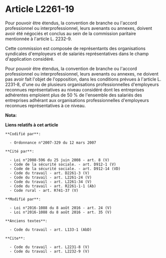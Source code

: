 # Article L2261-19

Pour pouvoir être étendus, la convention de branche ou l'accord professionnel ou interprofessionnel, leurs avenants ou
annexes, doivent avoir été négociés et conclus au sein de la commission paritaire mentionnée à l'article L. 2232-9. 

Cette commission est composée de représentants des organisations syndicales d'employeurs et de salariés représentatives dans
le champ d'application considéré. 

Pour pouvoir être étendus, la convention de branche ou l'accord professionnel ou interprofessionnel, leurs avenants ou
annexes, ne doivent pas avoir fait l'objet de l'opposition, dans les conditions prévues à l'article L. 2231-8, d'une ou de
plusieurs organisations professionnelles d'employeurs reconnues représentatives au niveau considéré dont les entreprises
adhérentes emploient plus de 50 % de l'ensemble des salariés des entreprises adhérant aux organisations professionnelles
d'employeurs reconnues représentatives à ce niveau.

**Nota:**



**Liens relatifs à cet article**

	**Codifié par**:

	  - Ordonnance n°2007-329 du 12 mars 2007

	**Cité par**:

	  - Loi n°2008-596 du 25 juin 2008 - art. 8 (V)
	  - Code de la sécurité sociale. - art. D912-1 (V)
	  - Code de la sécurité sociale. - art. D912-14 (VD)
	  - Code du travail - art. D2261-3 (V)
	  - Code du travail - art. L2261-24 (V)
	  - Code du travail - art. L2261-34 (V)
	  - Code du travail - art. R2261-1-1 (Ab)
	  - Code rural - art. R741-37 (V)

	**Modifié par**:

	  - Loi n°2016-1088 du 8 août 2016 - art. 24 (V)
	  - Loi n°2016-1088 du 8 août 2016 - art. 35 (V)

	**Anciens textes**:

	  - Code du travail - art. L133-1 (AbD)

	**Cite**:

	  - Code du travail - art. L2231-8 (V)
	  - Code du travail - art. L2232-9 (V)
